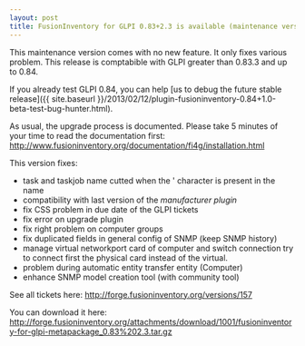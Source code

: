 ```yaml
---
layout: post
title: FusionInventory for GLPI 0.83+2.3 is available (maintenance version)
---
```


This maintenance version comes with no new feature. It only fixes various problem.
This release is comptabible with GLPI greater than 0.83.3 and up to 0.84.

If you already test GLPI 0.84, you can help [us to debug the future stable release]({{ site.baseurl }}/2013/02/12/plugin-fusioninventory-0.84+1.0-beta-test-bug-hunter.html).

As usual, the upgrade process is documented. Please take 5 minutes of
your time to read the documentation first:
<http://www.fusioninventory.org/documentation/fi4g/installation.html>

This version fixes:

* task and taskjob name cutted when the ' character is present in the name
* compatibility with last version of the _manufacturer plugin_
* fix CSS problem in due date of the GLPI tickets
* fix error on upgrade plugin
* fix right problem on computer groups
* fix duplicated fields in general config of SNMP (keep SNMP history)
* manage virtual networkport card of computer and switch connection
  try to connect first the physical card instead of the virtual.
* problem during automatic entity transfer entity (Computer)
* enhance SNMP model creation tool (with community tool)

See all tickets here: <http://forge.fusioninventory.org/versions/157>

You can download it here:
<http://forge.fusioninventory.org/attachments/download/1001/fusioninventory-for-glpi-metapackage_0.83%202.3.tar.gz>
